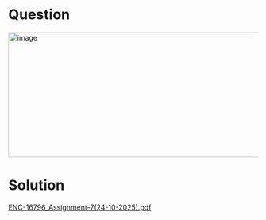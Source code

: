 # Question

<img width="706" height="252" alt="image" src="https://github.com/user-attachments/assets/60bc80cd-bcd9-484a-8cdd-8acb78dc89f8" />

# Solution

[ENC-16796_Assignment-7(24-10-2025).pdf](https://github.com/user-attachments/files/23260790/ENC-16796_Assignment-7.24-10-2025.pdf)
